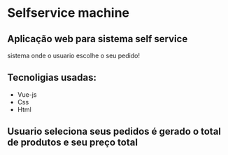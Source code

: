 # Selfservice machine
## Aplicação web para sistema self service
sistema onde o usuario escolhe o seu pedido!

## Tecnoligias usadas:
- Vue-js
- Css
- Html
## Usuario seleciona seus pedidos é gerado o total de produtos e seu preço total
